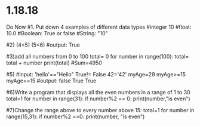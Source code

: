 # 1.18.18
Do Now
#1. Put down 4 examples of different data types
#integer
10
#float:
10.0
#Boolean:
True or false 
#String:
"10"

#2)
(4<5) (5<6) #output: True

#3)add all numbers from 0 to 100
total= 0
for number in range(100):
    total= total + number
    print(total) #Sum=4950

#5)
#input:
'hello'=="Hello"
True!= False
42='42'
myAge=29
myAge>=15
myAge==15
#output:
false
True
True

#6)Write a program that displays all the even numbers in a range of 1 to 30
total=1
for number in range(31):
    if number%2 == 0:
        print(number,"is even")

#7)Change the range above to every number above 15:
total=1
for number in range(15,31):
    if number%2 ==0:
        print(number, "is even") 

